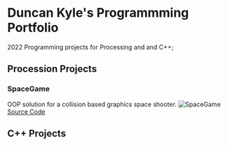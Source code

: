 # Duncan Kyle's Programmming Portfolio

2022 Programming projects for Processing and and C++;

## Procession Projects

### SpaceGame
OOP solution for a collision based graphics space shooter.
![SpaceGame]()
[Source Code]()

## C++ Projects
